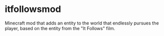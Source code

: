 # itfollowsmod
Minecraft mod that adds an entity to the world that endlessly pursues the player, based on the entity from the "It Follows" film.
